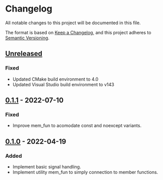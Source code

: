 # Changelog

All notable changes to this project will be documented in this file.

The format is based on [Keep a Changelog](https://keepachangelog.com/en/1.0.0/),
and this project adheres to [Semantic Versioning](https://semver.org/spec/v2.0.0.html).

## [Unreleased]

### Fixed

- Updated CMake build environment to 4.0
- Updated Visual Studio build environment to v143

## [0.1.1] - 2022-07-10

### Fixed

- Improve mem_fun to acomodate const and noexcept variants.

## [0.1.0] - 2022-04-19

### Added

- Implement basic signal handling.
- Implement utility mem_fun to simply connection to member functions.

[Unreleased]: https://github.com/rioki/rsig/commits/master

[0.1.0]: https://github.com/rioki/c9y/commits/v0.1.0
[0.1.1]: https://github.com/rioki/c9y/compare/v0.1.0...v0.1.1

